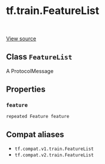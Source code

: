 <div itemscope itemtype="http://developers.google.com/ReferenceObject">
<meta itemprop="name" content="tf.train.FeatureList" />
<meta itemprop="path" content="Stable" />
<meta itemprop="property" content="feature"/>
</div>

# tf.train.FeatureList

<!-- Insert buttons and diff -->

<table class="tfo-notebook-buttons tfo-api" align="left">
</table>

<a target="_blank" href="/code/stable/tensorflow/core/example/feature.proto">View source</a>



## Class `FeatureList`

A ProtocolMessage



<!-- Placeholder for "Used in" -->


## Properties

<h3 id="feature"><code>feature</code></h3>

`repeated Feature feature`






## Compat aliases

* `tf.compat.v1.train.FeatureList`
* `tf.compat.v2.train.FeatureList`

